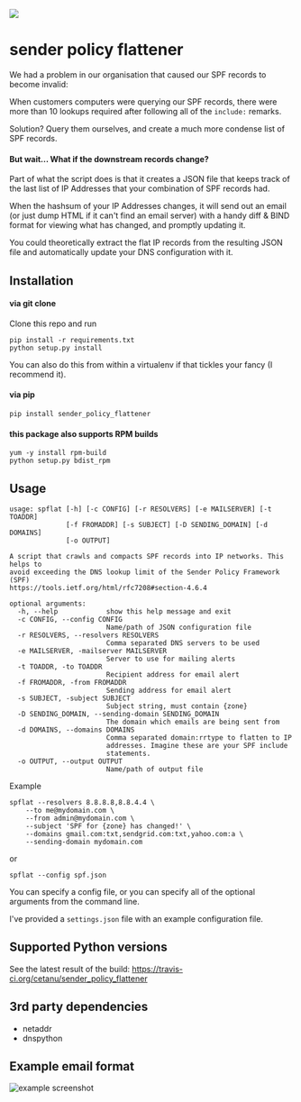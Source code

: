 [<img src='https://api.travis-ci.org/cetanu/sender_policy_flattener.svg?branch=master'>](https://travis-ci.org/cetanu/sender_policy_flattener)

sender policy flattener
=======================
We had a problem in our organisation that caused our SPF records to become invalid:

When customers computers were querying our SPF records, there were more than 10 lookups required after following all of the ``include:`` remarks.

Solution? Query them ourselves, and create a much more condense list of SPF records.

#### But wait... What if the downstream records change?

Part of what the script does is that it creates a JSON file that keeps track of the last list of IP Addresses that your combination of SPF records had.

When the hashsum of your IP Addresses changes, it will send out an email (or just dump HTML if it can't find an email server) with a handy diff & BIND format for viewing what has changed, and promptly updating it.

You could theoretically extract the flat IP records from the resulting JSON file and automatically update your DNS configuration with it.

Installation
--------------------

#### via git clone

Clone this repo and run

```shell
pip install -r requirements.txt
python setup.py install
```

You can also do this from within a virtualenv if that tickles your fancy (I recommend it).


#### via pip

```shell
pip install sender_policy_flattener
```


#### this package also supports RPM builds

```shell
yum -y install rpm-build
python setup.py bdist_rpm
```

Usage
----------------

```
usage: spflat [-h] [-c CONFIG] [-r RESOLVERS] [-e MAILSERVER] [-t TOADDR]
              [-f FROMADDR] [-s SUBJECT] [-D SENDING_DOMAIN] [-d DOMAINS]
              [-o OUTPUT]

A script that crawls and compacts SPF records into IP networks. This helps to
avoid exceeding the DNS lookup limit of the Sender Policy Framework (SPF)
https://tools.ietf.org/html/rfc7208#section-4.6.4

optional arguments:
  -h, --help            show this help message and exit
  -c CONFIG, --config CONFIG
                        Name/path of JSON configuration file
  -r RESOLVERS, --resolvers RESOLVERS
                        Comma separated DNS servers to be used
  -e MAILSERVER, -mailserver MAILSERVER
                        Server to use for mailing alerts
  -t TOADDR, -to TOADDR
                        Recipient address for email alert
  -f FROMADDR, -from FROMADDR
                        Sending address for email alert
  -s SUBJECT, -subject SUBJECT
                        Subject string, must contain {zone}
  -D SENDING_DOMAIN, --sending-domain SENDING_DOMAIN
                        The domain which emails are being sent from
  -d DOMAINS, --domains DOMAINS
                        Comma separated domain:rrtype to flatten to IP
                        addresses. Imagine these are your SPF include
                        statements.
  -o OUTPUT, --output OUTPUT
                        Name/path of output file
```

Example

```shell
spflat --resolvers 8.8.8.8,8.8.4.4 \
    --to me@mydomain.com \
    --from admin@mydomain.com \
    --subject 'SPF for {zone} has changed!' \
    --domains gmail.com:txt,sendgrid.com:txt,yahoo.com:a \
    --sending-domain mydomain.com
```
or

```shell
spflat --config spf.json
```
You can specify a config file, or you can specify all of the optional arguments from the command line.

I've provided a ``settings.json`` file with an example configuration file.


Supported Python versions
-------------------------
See the latest result of the build: https://travis-ci.org/cetanu/sender_policy_flattener


3rd party dependencies
----------------------
* netaddr
* dnspython


Example email format
--------------------
<img src='https://raw.githubusercontent.com/cetanu/sender_policy_flattener/master/example/email_example.png' alt='example screenshot'></img>
